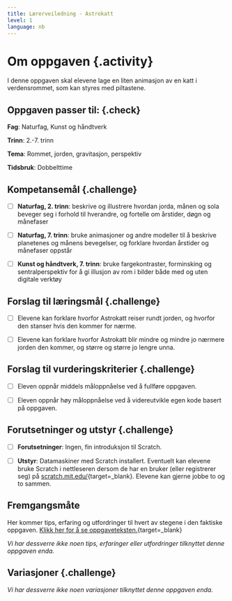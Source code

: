 ```yaml
---
title: Lærerveiledning - Astrokatt
level: 1
language: nb
---
```



# Om oppgaven {.activity}

I denne oppgaven skal elevene lage en liten animasjon av en katt i
verdensrommet, som kan styres med piltastene.


## Oppgaven passer til: {.check}

 __Fag__: Naturfag, Kunst og håndtverk

__Trinn__: 2.-7. trinn

__Tema__: Rommet, jorden, gravitasjon, perspektiv

__Tidsbruk__: Dobbelttime


## Kompetansemål {.challenge}

- [ ]  __Naturfag, 2. trinn__: beskrive og illustrere hvordan jorda, månen og
       sola beveger seg i forhold til hverandre, og fortelle om årstider, døgn
       og månefaser

- [ ]  __Naturfag, 7. trinn__: bruke animasjoner og andre modeller til å
       beskrive planetenes og månens bevegelser, og forklare hvordan årstider og
       månefaser oppstår

- [ ]  __Kunst og håndtverk, 7. trinn__: bruke fargekontraster, forminsking og
       sentralperspektiv for å gi illusjon av rom i bilder både med og uten
       digitale verktøy

## Forslag til læringsmål {.challenge}

- [ ]  Elevene kan forklare hvorfor Astrokatt reiser rundt jorden, og hvorfor
       den stanser hvis den kommer for nærme.

- [ ]  Elevene kan forklare hvorfor Astrokatt blir mindre og mindre jo nærmere
       jorden den kommer, og større og større jo lengre unna.


## Forslag til vurderingskriterier {.challenge}

- [ ]   Eleven oppnår middels måloppnåelse ved å fullføre oppgaven.

- [ ]   Eleven oppnår høy måloppnåelse ved å videreutvikle egen kode basert på
        oppgaven.

## Forutsetninger og utstyr {.challenge}

- [ ]  __Forutsetninger__: Ingen, fin introduksjon til Scratch.

- [ ]  __Utstyr__: Datamaskiner med Scratch installert. Eventuelt kan elevene
       bruke Scratch i nettleseren dersom de har en bruker (eller registrerer
       seg) på [scratch.mit.edu/](http://scratch.mit.edu/){target=_blank}.
       Elevene kan gjerne jobbe to og to sammen.

## Fremgangsmåte

Her kommer tips, erfaring og utfordringer til hvert av stegene i den faktiske
oppgaven. [Klikk her for å se
oppgaveteksten.](../astrokatt/astrokatt.html){target=_blank}

_Vi har dessverre ikke noen tips, erfaringer eller utfordringer tilknyttet denne oppgaven enda._


## Variasjoner {.challenge}

_Vi har dessverre ikke noen variasjoner tilknyttet denne oppgaven enda._
